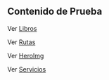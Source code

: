 ## Contenido de Prueba

Ver [Libros](https://qmacias.github.io/biblioteca-json-api/books.json)

Ver [Rutas](https://qmacias.github.io/biblioteca-json-api/routes.json)

Ver [HeroImg](https://qmacias.github.io/biblioteca-json-api/heroImg.json)

Ver [Servicios](https://qmacias.github.io/biblioteca-json-api/services.json)
